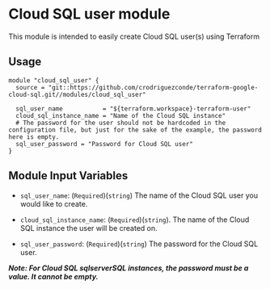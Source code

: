 # Cloud SQL user module

This module is intended to easily create Cloud SQL user(s) using Terraform

## Usage 


```hcl
module "cloud_sql_user" {
  source = "git::https://github.com/crodriguezconde/terraform-google-cloud-sql.git//modules/cloud_sql_user"

  sql_user_name           = "${terraform.workspace}-terraform-user"
  cloud_sql_instance_name = "Name of the Cloud SQL instance"
  # The password for the user should not be hardcoded in the configuration file, but just for the sake of the example, the password here is empty.
  sql_user_password = "Password for Cloud SQL user"
}

```


Module Input Variables
----------------------

- `sql_user_name`: (`Required`)(`string`) The name of the Cloud SQL user you would like to create.

- `cloud_sql_instance_name`: (`Required`)(`string`). The name of the Cloud SQL instance the user will be created on.


- `sql_user_password`: (`Required`)(`string`) The password for the Cloud SQL user.

 ***Note: For Cloud SQL sqlserverSQL instances, the password must be a value. It cannot be empty.***

   

